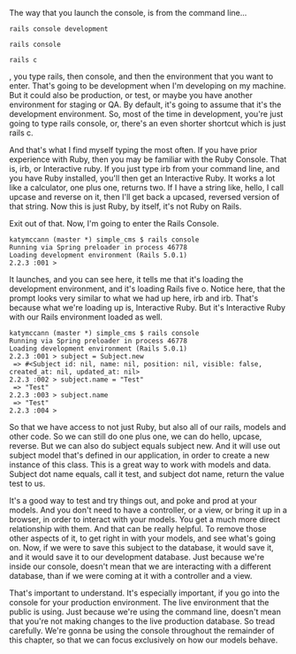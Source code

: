  The way that you launch the console, is from the command line...

```
rails console development

rails console

rails c
```


 , you type rails, then console, and then the environment that you want to enter. That's going to be development when I'm developing on my machine. But it could also be production, or test, or maybe you have another environment for staging or QA. By default, it's going to assume that it's the development environment. So, most of the time in development, you're just going to type rails console, or, there's an even shorter shortcut which is just rails c.

And that's what I find myself typing the most often. If you have prior experience with Ruby, then you may be familiar with the Ruby Console. That is, irb, or Interactive ruby. If you just type irb from your command line, and you have Ruby installed, you'll then get an Interactive Ruby. It works a lot like a calculator, one plus one, returns two. If I have a string like, hello, I call upcase and reverse on it, then I'll get back a upcased, reversed version of that string. Now this is just Ruby, by itself, it's not Ruby on Rails.

Exit out of that. Now, I'm going to enter the Rails Console.
```
katymccann (master *) simple_cms $ rails console
Running via Spring preloader in process 46778
Loading development environment (Rails 5.0.1)
2.2.3 :001 >

```
It launches, and you can see here, it tells me that it's loading the development environment, and it's loading Rails five o. Notice here, that the prompt looks very similar to what we had up here, irb and irb. That's because what we're loading up is, Interactive Ruby. But it's Interactive Ruby with our Rails environment loaded as well.

```
katymccann (master *) simple_cms $ rails console
Running via Spring preloader in process 46778
Loading development environment (Rails 5.0.1)
2.2.3 :001 > subject = Subject.new
 => #<Subject id: nil, name: nil, position: nil, visible: false, created_at: nil, updated_at: nil>
2.2.3 :002 > subject.name = "Test"
 => "Test"
2.2.3 :003 > subject.name
 => "Test"
2.2.3 :004 >
```
So that we have access to not just Ruby, but also all of our rails, models and other code. So we can still do one plus one, we can do hello, upcase, reverse. But we can also do subject equals subject new. And it will use out subject model that's defined in our application, in order to create a new instance of this class. This is a great way to work with models and data. Subject dot name equals, call it test, and subject dot name, return the value test to us.

It's a good way to test and try things out, and poke and prod at your models. And you don't need to have a controller, or a view, or bring it up in a browser, in order to interact with your models. You get a much more direct relationship with them. And that can be really helpful. To remove those other aspects of it, to get right in with your models, and see what's going on. Now, if we were to save this subject to the database, it would save it, and it would save it to our development database. Just because we're inside our console, doesn't mean that we are interacting with a different database, than if we were coming at it with a controller and a view.

That's important to understand. It's especially important, if you go into the console for your production environment. The live environment that the public is using. Just because we're using the command line, doesn't mean that you're not making changes to the live production database. So tread carefully. We're gonna be using the console throughout the remainder of this chapter, so that we can focus exclusively on how our models behave.
